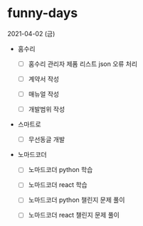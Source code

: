 # funny-days

2021-04-02 (금)
- 홈수리
  - [ ] 홈수리 관리자 제품 리스트 json 오류 처리
  - [ ] 계약서 작성
  - [ ] 매뉴얼 작성
  - [ ] 개발범위 작성


- 스마트로
  - [ ] 무선동글 개발


- 노마드코더
  - [ ] 노마드코더 python 학습
  - [ ] 노마드코더 react 학습
  - [ ] 노마드코더 python 챌린지 문제 풀이
  - [ ] 노마드코더 react 챌린지 문제 풀이

